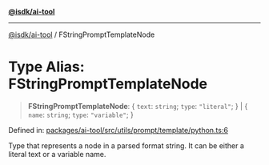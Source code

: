 [**@isdk/ai-tool**](../README.md)

***

[@isdk/ai-tool](../globals.md) / FStringPromptTemplateNode

# Type Alias: FStringPromptTemplateNode

> **FStringPromptTemplateNode**: \{ `text`: `string`; `type`: `"literal"`; \} \| \{ `name`: `string`; `type`: `"variable"`; \}

Defined in: [packages/ai-tool/src/utils/prompt/template/python.ts:6](https://github.com/isdk/ai-tool.js/blob/c084189f913fb955b91b492de68bd07ce78f8c82/src/utils/prompt/template/python.ts#L6)

Type that represents a node in a parsed format string. It can be either
a literal text or a variable name.
